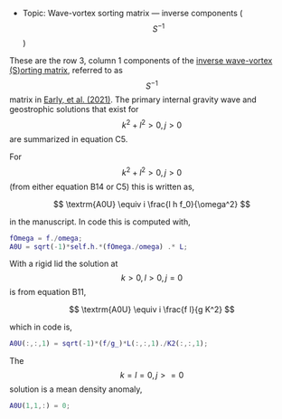 - Topic: Wave-vortex sorting matrix — inverse components ($$S^{-1}$$)

These are the row 3, column 1 components of the [inverse wave-vortex (S)orting matrix](/transformations/transformations.html), referred to as $$S^{-1}$$ matrix in [Early, et al. (2021)](https://doi.org/10.1017/jfm.2020.995). The primary internal gravity wave and geostrophic solutions that exist for $$k^2+l^2>0, j>0$$ are summarized in equation C5.

For $$k^2+l^2>0, j>0$$ (from either equation B14 or C5) this is written as,

$$
\textrm{A0U} \equiv i \frac{l h f_0}{\omega^2}
$$

in the manuscript. In code this is computed with,

```matlab
fOmega = f./omega;
A0U = sqrt(-1)*self.h.*(fOmega./omega) .* L;
```

With a rigid lid the solution at $$k>0, l>0, j=0$$ is from equation B11,

$$
\textrm{A0U} \equiv i \frac{f l}{g K^2}
$$

which in code is,

```matlab
A0U(:,:,1) = sqrt(-1)*(f/g_)*L(:,:,1)./K2(:,:,1);
```

The $$k=l=0, j>=0$$ solution is a mean density anomaly,

```matlab
A0U(1,1,:) = 0;
```
